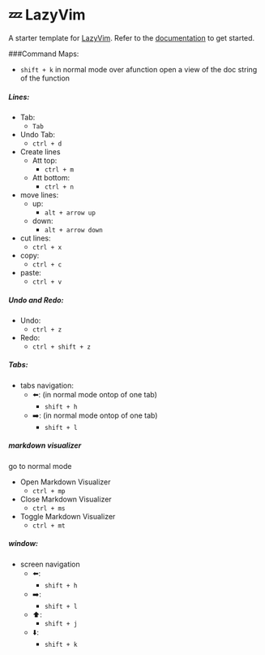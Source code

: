 # 💤 LazyVim

A starter template for [LazyVim](https://github.com/LazyVim/LazyVim).
Refer to the [documentation](https://lazyvim.github.io/installation) to get started.

###Command Maps:

- `shift + k` in normal mode over  afunction open a view of the doc string of the function

##### Lines:
- Tab:
  - `Tab`
- Undo Tab:
  - `ctrl + d`
- Create lines
  - Att top:
    - `ctrl + m`
  - Att bottom:
    - `ctrl + n`
- move lines:
  - up:
    - `alt + arrow up`
  - down:
    - `alt + arrow down`
- cut lines:
  - `ctrl + x`
- copy:
  - `ctrl + c`
- paste:
  - `ctrl + v`
  
##### Undo and Redo:
- Undo:
  - `ctrl + z`
- Redo:
  - `ctrl + shift + z`

##### Tabs:
- tabs navigation:
  - ⬅️: (in normal mode ontop of one tab)
    - `shift + h`
  - ➡️: (in normal mode ontop of one tab)
    - `shift + l`   

##### markdown visualizer
go to normal mode
- Open Markdown Visualizer
  - `ctrl + mp`
- Close Markdown Visualizer
  - `ctrl + ms`
- Toggle Markdown Visualizer
  - `ctrl + mt` 

##### window:
- screen navigation
  - ⬅️:
    - `shift + h`
  - ➡️:
    - `shift + l`
  - ⬆️:
    - `shift + j`
  - ⬇️:
    - `shift + k`   
